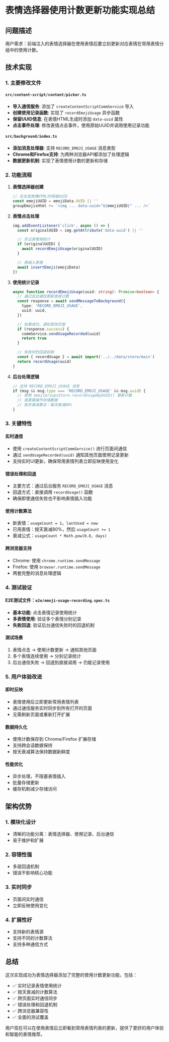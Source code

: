 # 表情选择器使用计数更新功能实现总结

## 问题描述

用户需求：前端注入的表情选择器在使用表情后要立刻更新对应表情在常用表情分组中的使用计数。

## 技术实现

### 1. 主要修改文件

#### `src/content-script/content/picker.ts`

- **导入通信服务**: 添加了 `createContentScriptCommService` 导入
- **创建使用记录函数**: 实现了 `recordEmojiUsage` 异步函数
- **保留UUID信息**: 在表情HTML生成时添加 `data-uuid` 属性
- **点击事件处理**: 修改表情点击事件，使用原始UUID并调用使用记录功能

#### `src/background/index.ts`

- **添加消息处理器**: 支持 `RECORD_EMOJI_USAGE` 消息类型
- **Chrome和Firefox支持**: 为两种浏览器API都添加了处理逻辑
- **数据更新机制**: 实现了表情使用计数的更新和存储

### 2. 功能流程

1. **表情选择器创建**

   ```typescript
   // 在生成表情HTML时保留UUID
   const emojiUUID = emojiData.UUID || ''
   groupEmojisHtml += `<img ... data-uuid="${emojiUUID}" ... />`
   ```

2. **表情点击处理**

   ```typescript
   img.addEventListener('click', async () => {
     const originalUUID = img.getAttribute('data-uuid') || ''

     // 先记录使用统计
     if (originalUUID) {
       await recordEmojiUsage(originalUUID)
     }

     // 再插入表情
     await insertEmoji(emojiData)
   })
   ```

3. **使用统计记录**

   ```typescript
   async function recordEmojiUsage(uuid: string): Promise<boolean> {
     // 通过后台通信更新使用计数
     const response = await sendMessageToBackground({
       type: 'RECORD_EMOJI_USAGE',
       uuid: uuid,
     })

     // 如果成功，通知其他页面
     if (response.success) {
       commService.sendUsageRecorded(uuid)
       return true
     }

     // 失败时的回退机制
     const { recordUsage } = await import('../../data/store/main')
     return recordUsage(uuid)
   }
   ```

4. **后台处理逻辑**
   ```typescript
   // 支持 RECORD_EMOJI_USAGE 消息
   if (msg && msg.type === 'RECORD_EMOJI_USAGE' && msg.uuid) {
     // 使用 emojiGroupsStore.recordUsageByUUID() 更新计数
     // 或直接操作存储数据
     // 按天衰减算法：每天衰减80%
   }
   ```

### 3. 关键特性

#### 实时通信

- 使用 `createContentScriptCommService()` 进行页面间通信
- 通过 `sendUsageRecorded(uuid)` 通知其他页面使用记录更新
- 支持实时UI更新，确保常用表情列表立即反映使用变化

#### 错误处理和回退

- 主要方式：通过后台服务 `RECORD_EMOJI_USAGE` 消息
- 回退方式：直接调用 `recordUsage()` 函数
- 确保即使通信失败也不影响表情插入功能

#### 使用计数算法

- 新表情：`usageCount = 1`，`lastUsed = now`
- 已用表情：按天衰减80%，然后 `usageCount += 1`
- 衰减公式：`usageCount * Math.pow(0.8, days)`

#### 跨浏览器支持

- Chrome: 使用 `chrome.runtime.sendMessage`
- Firefox: 使用 `browser.runtime.sendMessage`
- 两套完整的消息处理逻辑

### 4. 测试验证

#### E2E测试文件：`e2e/emoji-usage-recording.spec.ts`

- **基本功能**: 点击表情记录使用统计
- **多表情使用**: 验证多个表情分别记录
- **失败回退**: 验证后台通信失败时的回退机制

#### 测试场景

1. 表情点击 → 使用计数更新 → 通知其他页面
2. 多个表情连续使用 → 分别记录统计
3. 后台通信失败 → 回退到直接调用 → 仍能记录使用

### 5. 用户体验改进

#### 即时反映

- 表情使用后立即更新常用表情列表
- 通过通信服务实时同步到所有打开的页面
- 无需刷新页面或重新打开扩展

#### 数据持久化

- 使用计数保存到 Chrome/Firefox 扩展存储
- 支持跨会话数据保持
- 按天衰减算法保持数据新鲜度

#### 性能优化

- 异步处理，不阻塞表情插入
- 批量存储更新
- 缓存机制减少存储访问

## 架构优势

### 1. 模块化设计

- 清晰的功能分离：表情选择器、使用记录、后台通信
- 易于维护和扩展

### 2. 容错性强

- 多层回退机制
- 错误不影响核心功能

### 3. 实时同步

- 页面间实时通信
- 立即反映使用变化

### 4. 扩展性好

- 支持新的表情源
- 支持不同的计数算法
- 支持多种通信方式

## 总结

这次实现成功为表情选择器添加了完整的使用计数更新功能，包括：

- ✅ 实时记录表情使用统计
- ✅ 按天衰减的计数算法
- ✅ 跨页面实时通信同步
- ✅ 错误处理和回退机制
- ✅ 跨浏览器兼容性
- ✅ 全面的测试覆盖

用户现在可以在使用表情后立即看到常用表情列表的更新，提供了更好的用户体验和智能的表情推荐。
